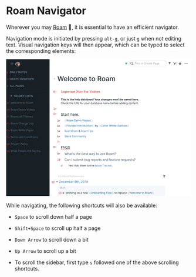 # Roam Navigator

Wherever you may [Roam](https://roamresearch.com/) :metal:, it is
essential to have an efficient navigator.

Navigation mode is initiated by pressing `alt-g`, or just `g` when not
editing text. Visual navigation keys will then appear, which can be
typed to select the corresponding elements:

![screenshot of Roam with navigation mode activated](etc/screenshot.png)

While navigating, the following shortcuts will also be available:

* `Space` to scroll down half a page

* `Shift+Space` to scroll up half a page

* `Down Arrow` to scroll down a bit

* `Up Arrow` to scroll up a bit

* To scroll the sidebar, first type `s` followed one of the above
  scrolling shortcuts.
